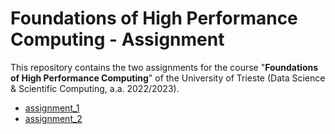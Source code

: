 # Foundations of High Performance Computing - Assignment

This repository contains the two assignments for the course "**Foundations of High Performance Computing**" of the University of Trieste (Data Science & Scientific Computing, a.a. 2022/2023).

- [assignment_1](assignment_1)
- [assignment_2](assignment_2)